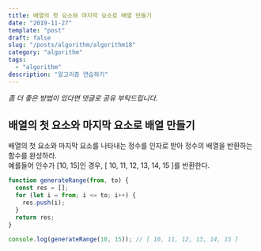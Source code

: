 ```yaml
---
title: 배열의 첫 요소와 마지막 요소로 배열 만들기
date: "2019-11-27"
template: "post"
draft: false
slug: "/posts/algorithm/algorithm18"
category: "algorithm"
tags:
  - "algorithm"
description: "알고리즘 연습하기"
---
```

<span class="notice">
  <em>좀 더 좋은 방법이 있다면 댓글로 공유 부탁드립니다.</em>
</span>

## 배열의 첫 요소와 마지막 요소로 배열 만들기
배열의 첫 요소와 마지막 요소를 나타내는 정수를 인자로 받아 정수의 배열을 반환하는 함수를 완성하라.<br>
예를들어 인수가 [10, 15]인 경우, [ 10, 11, 12, 13, 14, 15 ]를 반환한다.


``` javascript
function generateRange(from, to) {
  const res = [];
  for (let i = from; i <= to; i++) {
    res.push(i);
  }
  return res;
}

console.log(generateRange(10, 15)); // [ 10, 11, 12, 13, 14, 15 ]
```

<br>
<br>
<br>
<br>
<br>